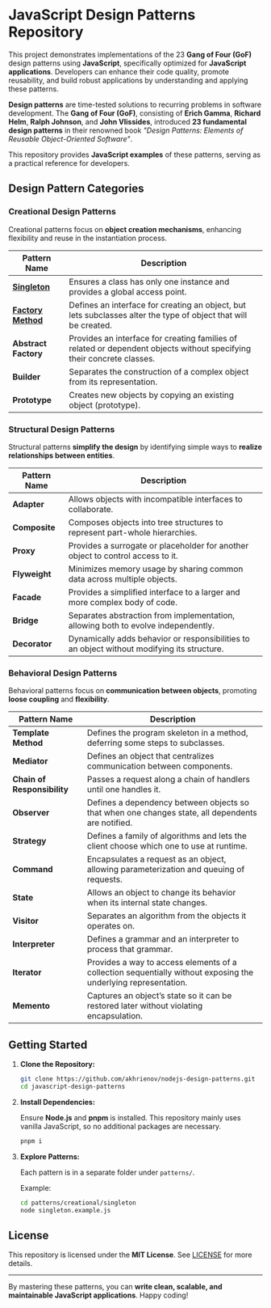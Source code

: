 # JavaScript Design Patterns Repository

This project demonstrates implementations of the 23 **Gang of Four (GoF)** design patterns using **JavaScript**, specifically optimized for **JavaScript applications**. Developers can enhance their code quality, promote reusability, and build robust applications by understanding and applying these patterns.

**Design patterns** are time-tested solutions to recurring problems in software development. The **Gang of Four (GoF)**, consisting of **Erich Gamma**, **Richard Helm**, **Ralph Johnson**, and **John Vlissides**, introduced **23 fundamental design patterns** in their renowned book *"Design Patterns: Elements of Reusable Object-Oriented Software"*.

This repository provides **JavaScript examples** of these patterns, serving as a practical reference for developers.

## Design Pattern Categories

### Creational Design Patterns

Creational patterns focus on **object creation mechanisms**, enhancing flexibility and reuse in the instantiation process.

| Pattern Name                                                                           | Description                                                                                                      |
|----------------------------------------------------------------------------------------|------------------------------------------------------------------------------------------------------------------|
| **[Singleton](./patterns/creational/singleton/singleton.implementation.js)**           | Ensures a class has only one instance and provides a global access point.                                         |
| **[Factory Method](./patterns/creational/factory-method/factory-method.implementation.js)** | Defines an interface for creating an object, but lets subclasses alter the type of object that will be created.  |
| **Abstract Factory**                                                                   | Provides an interface for creating families of related or dependent objects without specifying their concrete classes. |
| **Builder**                                                                            | Separates the construction of a complex object from its representation.                                           |
| **Prototype**                                                                          | Creates new objects by copying an existing object (prototype).                                                   |

### Structural Design Patterns

Structural patterns **simplify the design** by identifying simple ways to **realize relationships between entities**.

| Pattern Name    | Description                                                                                                           |
|-----------------|-----------------------------------------------------------------------------------------------------------------------|
| **Adapter**     | Allows objects with incompatible interfaces to collaborate.                                                           |
| **Composite**   | Composes objects into tree structures to represent part-whole hierarchies.                                             |
| **Proxy**       | Provides a surrogate or placeholder for another object to control access to it.                                       |
| **Flyweight**   | Minimizes memory usage by sharing common data across multiple objects.                                                 |
| **Facade**      | Provides a simplified interface to a larger and more complex body of code.                                             |
| **Bridge**      | Separates abstraction from implementation, allowing both to evolve independently.                                      |
| **Decorator**   | Dynamically adds behavior or responsibilities to an object without modifying its structure.                           |

### Behavioral Design Patterns

Behavioral patterns focus on **communication between objects**, promoting **loose coupling** and **flexibility**.

| Pattern Name              | Description                                                                                                 |
|----------------------------|-----------------------------------------------------------------------------------------------------------------|
| **Template Method**        | Defines the program skeleton in a method, deferring some steps to subclasses.                                |
| **Mediator**               | Defines an object that centralizes communication between components.                                         |
| **Chain of Responsibility**| Passes a request along a chain of handlers until one handles it.                                             |
| **Observer**               | Defines a dependency between objects so that when one changes state, all dependents are notified.            |
| **Strategy**               | Defines a family of algorithms and lets the client choose which one to use at runtime.                      |
| **Command**                | Encapsulates a request as an object, allowing parameterization and queuing of requests.                     |
| **State**                  | Allows an object to change its behavior when its internal state changes.                                     |
| **Visitor**                | Separates an algorithm from the objects it operates on.                                                     |
| **Interpreter**            | Defines a grammar and an interpreter to process that grammar.                                                |
| **Iterator**               | Provides a way to access elements of a collection sequentially without exposing the underlying representation.|
| **Memento**                | Captures an object’s state so it can be restored later without violating encapsulation.                    |

## Getting Started

1. **Clone the Repository:**

   ```bash
   git clone https://github.com/akhrienov/nodejs-design-patterns.git
   cd javascript-design-patterns
   ```

2. **Install Dependencies:**

   Ensure **Node.js** and **pnpm** is installed. This repository mainly uses vanilla JavaScript, so no additional packages are necessary.

   ```bash
   pnpm i
   ```

3. **Explore Patterns:**

   Each pattern is in a separate folder under `patterns/`.

   Example:

   ```bash
   cd patterns/creational/singleton
   node singleton.example.js
   ```

## License

This repository is licensed under the **MIT License**. See [LICENSE](LICENSE) for more details.

---

By mastering these patterns, you can **write clean, scalable, and maintainable JavaScript applications**. Happy coding!

